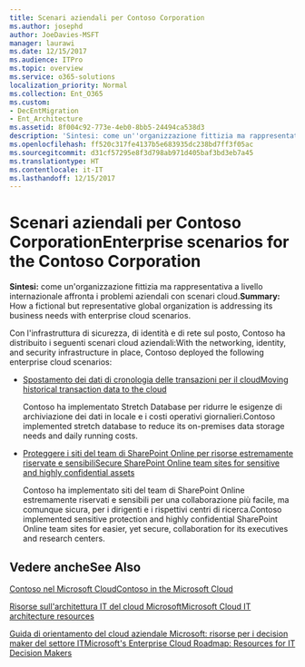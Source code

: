 ```yaml
---
title: Scenari aziendali per Contoso Corporation
ms.author: josephd
author: JoeDavies-MSFT
manager: laurawi
ms.date: 12/15/2017
ms.audience: ITPro
ms.topic: overview
ms.service: o365-solutions
localization_priority: Normal
ms.collection: Ent_O365
ms.custom:
- DecEntMigration
- Ent_Architecture
ms.assetid: 8f004c92-773e-4eb0-8bb5-24494ca538d3
description: 'Sintesi: come un''organizzazione fittizia ma rappresentativa a livello internazionale affronta i problemi aziendali con scenari cloud.'
ms.openlocfilehash: ff520c317fe4137b5e683935dc238bd7ff3f05ac
ms.sourcegitcommit: d31cf57295e8f3d798ab971d405baf3bd3eb7a45
ms.translationtype: HT
ms.contentlocale: it-IT
ms.lasthandoff: 12/15/2017
---
```

# <a name="enterprise-scenarios-for-the-contoso-corporation"></a><span data-ttu-id="ebe6a-103">Scenari aziendali per Contoso Corporation</span><span class="sxs-lookup"><span data-stu-id="ebe6a-103">Enterprise scenarios for the Contoso Corporation</span></span>

 <span data-ttu-id="ebe6a-104">**Sintesi:** come un'organizzazione fittizia ma rappresentativa a livello internazionale affronta i problemi aziendali con scenari cloud.</span><span class="sxs-lookup"><span data-stu-id="ebe6a-104">**Summary:** How a fictional but representative global organization is addressing its business needs with enterprise cloud scenarios.</span></span>
  
<span data-ttu-id="ebe6a-105">Con l'infrastruttura di sicurezza, di identità e di rete sul posto, Contoso ha distribuito i seguenti scenari cloud aziendali:</span><span class="sxs-lookup"><span data-stu-id="ebe6a-105">With the networking, identity, and security infrastructure in place, Contoso deployed the following enterprise cloud scenarios:</span></span>
  
- [<span data-ttu-id="ebe6a-106">Spostamento dei dati di cronologia delle transazioni per il cloud</span><span class="sxs-lookup"><span data-stu-id="ebe6a-106">Moving historical transaction data to the cloud</span></span>](moving-historical-transaction-data-to-the-cloud.md)
    
    <span data-ttu-id="ebe6a-107">Contoso ha implementato Stretch Database per ridurre le esigenze di archiviazione dei dati in locale e i costi operativi giornalieri.</span><span class="sxs-lookup"><span data-stu-id="ebe6a-107">Contoso implemented stretch database to reduce its on-premises data storage needs and daily running costs.</span></span>
    
- [<span data-ttu-id="ebe6a-108">Proteggere i siti del team di SharePoint Online per risorse estremamente riservate e sensibili</span><span class="sxs-lookup"><span data-stu-id="ebe6a-108">Secure SharePoint Online team sites for sensitive and highly confidential assets</span></span>](secure-sharepoint-online-team-sites-for-sensitive-and-highly-confidential-assets.md)
    
    <span data-ttu-id="ebe6a-109">Contoso ha implementato siti del team di SharePoint Online estremamente riservati e sensibili per una collaborazione più facile, ma comunque sicura, per i dirigenti e i rispettivi centri di ricerca.</span><span class="sxs-lookup"><span data-stu-id="ebe6a-109">Contoso implemented sensitive protection and highly confidential SharePoint Online team sites for easier, yet secure, collaboration for its executives and research centers.</span></span>
    
## <a name="see-also"></a><span data-ttu-id="ebe6a-110">Vedere anche</span><span class="sxs-lookup"><span data-stu-id="ebe6a-110">See Also</span></span>

[<span data-ttu-id="ebe6a-111">Contoso nel Microsoft Cloud</span><span class="sxs-lookup"><span data-stu-id="ebe6a-111">Contoso in the Microsoft Cloud</span></span>](contoso-in-the-microsoft-cloud.md)
  
[<span data-ttu-id="ebe6a-112">Risorse sull'architettura IT del cloud Microsoft</span><span class="sxs-lookup"><span data-stu-id="ebe6a-112">Microsoft Cloud IT architecture resources</span></span>](microsoft-cloud-it-architecture-resources.md)

[<span data-ttu-id="ebe6a-113">Guida di orientamento del cloud aziendale Microsoft: risorse per i decision maker del settore IT</span><span class="sxs-lookup"><span data-stu-id="ebe6a-113">Microsoft's Enterprise Cloud Roadmap: Resources for IT Decision Makers</span></span>](https://sway.com/FJ2xsyWtkJc2taRD)



